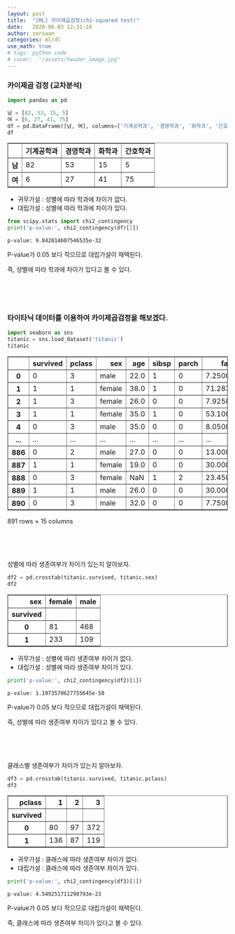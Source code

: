 ```yaml
---
layout: post
title:  "[ML] 카이제곱검정(chi-squared test)"
date:   2020-06-03 12:31:18
author: zeroaan
categories: ml/dl
use_math: true
# tags: python code
# cover:  "/assets/header_image.jpg"
---
```


### 카이제곱 검정 (교차분석)


```python
import pandas as pd

남 = [82, 53, 15, 5]
여 = [6, 27, 41, 75]
df = pd.DataFrame([남, 여], columns=['기계공학과', '경영학과', '화학과', '간호학과'], index=['남', '여'])
df
```




<div>
<style scoped>
    .dataframe tbody tr th:only-of-type {
        vertical-align: middle;
    }

    .dataframe tbody tr th {
        vertical-align: top;
    }

    .dataframe thead th {
        text-align: right;
    }
</style>
<table border="1" class="dataframe">
  <thead>
    <tr style="text-align: right;">
      <th></th>
      <th>기계공학과</th>
      <th>경영학과</th>
      <th>화학과</th>
      <th>간호학과</th>
    </tr>
  </thead>
  <tbody>
    <tr>
      <th>남</th>
      <td>82</td>
      <td>53</td>
      <td>15</td>
      <td>5</td>
    </tr>
    <tr>
      <th>여</th>
      <td>6</td>
      <td>27</td>
      <td>41</td>
      <td>75</td>
    </tr>
  </tbody>
</table>
</div>



- 귀무가설 : 성별에 따라 학과에 차이가 없다.<br>
- 대립가설 : 성별에 따라 학과에 차이가 있다.


```python
from scipy.stats import chi2_contingency
print('p-value:', chi2_contingency(df)[1])
```

    p-value: 9.842014607546535e-32
    

P-value가 0.05 보다 작으므로 대립가설이 채택된다.

즉, 성별에 따라 학과에 차이가 있다고 볼 수 있다.

<br><br><br>

### 타이타닉 데이터를 이용하여 카이제곱검정을 해보겠다.


```python
import seaborn as sns
titanic = sns.load_dataset('titanic')
titanic
```




<div>
<style scoped>
    .dataframe tbody tr th:only-of-type {
        vertical-align: middle;
    }

    .dataframe tbody tr th {
        vertical-align: top;
    }

    .dataframe thead th {
        text-align: right;
    }
</style>
<table border="1" class="dataframe">
  <thead>
    <tr style="text-align: right;">
      <th></th>
      <th>survived</th>
      <th>pclass</th>
      <th>sex</th>
      <th>age</th>
      <th>sibsp</th>
      <th>parch</th>
      <th>fare</th>
      <th>embarked</th>
      <th>class</th>
      <th>who</th>
      <th>adult_male</th>
      <th>deck</th>
      <th>embark_town</th>
      <th>alive</th>
      <th>alone</th>
    </tr>
  </thead>
  <tbody>
    <tr>
      <th>0</th>
      <td>0</td>
      <td>3</td>
      <td>male</td>
      <td>22.0</td>
      <td>1</td>
      <td>0</td>
      <td>7.2500</td>
      <td>S</td>
      <td>Third</td>
      <td>man</td>
      <td>True</td>
      <td>NaN</td>
      <td>Southampton</td>
      <td>no</td>
      <td>False</td>
    </tr>
    <tr>
      <th>1</th>
      <td>1</td>
      <td>1</td>
      <td>female</td>
      <td>38.0</td>
      <td>1</td>
      <td>0</td>
      <td>71.2833</td>
      <td>C</td>
      <td>First</td>
      <td>woman</td>
      <td>False</td>
      <td>C</td>
      <td>Cherbourg</td>
      <td>yes</td>
      <td>False</td>
    </tr>
    <tr>
      <th>2</th>
      <td>1</td>
      <td>3</td>
      <td>female</td>
      <td>26.0</td>
      <td>0</td>
      <td>0</td>
      <td>7.9250</td>
      <td>S</td>
      <td>Third</td>
      <td>woman</td>
      <td>False</td>
      <td>NaN</td>
      <td>Southampton</td>
      <td>yes</td>
      <td>True</td>
    </tr>
    <tr>
      <th>3</th>
      <td>1</td>
      <td>1</td>
      <td>female</td>
      <td>35.0</td>
      <td>1</td>
      <td>0</td>
      <td>53.1000</td>
      <td>S</td>
      <td>First</td>
      <td>woman</td>
      <td>False</td>
      <td>C</td>
      <td>Southampton</td>
      <td>yes</td>
      <td>False</td>
    </tr>
    <tr>
      <th>4</th>
      <td>0</td>
      <td>3</td>
      <td>male</td>
      <td>35.0</td>
      <td>0</td>
      <td>0</td>
      <td>8.0500</td>
      <td>S</td>
      <td>Third</td>
      <td>man</td>
      <td>True</td>
      <td>NaN</td>
      <td>Southampton</td>
      <td>no</td>
      <td>True</td>
    </tr>
    <tr>
      <th>...</th>
      <td>...</td>
      <td>...</td>
      <td>...</td>
      <td>...</td>
      <td>...</td>
      <td>...</td>
      <td>...</td>
      <td>...</td>
      <td>...</td>
      <td>...</td>
      <td>...</td>
      <td>...</td>
      <td>...</td>
      <td>...</td>
      <td>...</td>
    </tr>
    <tr>
      <th>886</th>
      <td>0</td>
      <td>2</td>
      <td>male</td>
      <td>27.0</td>
      <td>0</td>
      <td>0</td>
      <td>13.0000</td>
      <td>S</td>
      <td>Second</td>
      <td>man</td>
      <td>True</td>
      <td>NaN</td>
      <td>Southampton</td>
      <td>no</td>
      <td>True</td>
    </tr>
    <tr>
      <th>887</th>
      <td>1</td>
      <td>1</td>
      <td>female</td>
      <td>19.0</td>
      <td>0</td>
      <td>0</td>
      <td>30.0000</td>
      <td>S</td>
      <td>First</td>
      <td>woman</td>
      <td>False</td>
      <td>B</td>
      <td>Southampton</td>
      <td>yes</td>
      <td>True</td>
    </tr>
    <tr>
      <th>888</th>
      <td>0</td>
      <td>3</td>
      <td>female</td>
      <td>NaN</td>
      <td>1</td>
      <td>2</td>
      <td>23.4500</td>
      <td>S</td>
      <td>Third</td>
      <td>woman</td>
      <td>False</td>
      <td>NaN</td>
      <td>Southampton</td>
      <td>no</td>
      <td>False</td>
    </tr>
    <tr>
      <th>889</th>
      <td>1</td>
      <td>1</td>
      <td>male</td>
      <td>26.0</td>
      <td>0</td>
      <td>0</td>
      <td>30.0000</td>
      <td>C</td>
      <td>First</td>
      <td>man</td>
      <td>True</td>
      <td>C</td>
      <td>Cherbourg</td>
      <td>yes</td>
      <td>True</td>
    </tr>
    <tr>
      <th>890</th>
      <td>0</td>
      <td>3</td>
      <td>male</td>
      <td>32.0</td>
      <td>0</td>
      <td>0</td>
      <td>7.7500</td>
      <td>Q</td>
      <td>Third</td>
      <td>man</td>
      <td>True</td>
      <td>NaN</td>
      <td>Queenstown</td>
      <td>no</td>
      <td>True</td>
    </tr>
  </tbody>
</table>
<p>891 rows × 15 columns</p>
</div>



<br><br><br>

성별에 따라 생존여부가 차이가 있는지 알아보자.


```python
df2 = pd.crosstab(titanic.survived, titanic.sex)
df2
```




<div>
<style scoped>
    .dataframe tbody tr th:only-of-type {
        vertical-align: middle;
    }

    .dataframe tbody tr th {
        vertical-align: top;
    }

    .dataframe thead th {
        text-align: right;
    }
</style>
<table border="1" class="dataframe">
  <thead>
    <tr style="text-align: right;">
      <th>sex</th>
      <th>female</th>
      <th>male</th>
    </tr>
    <tr>
      <th>survived</th>
      <th></th>
      <th></th>
    </tr>
  </thead>
  <tbody>
    <tr>
      <th>0</th>
      <td>81</td>
      <td>468</td>
    </tr>
    <tr>
      <th>1</th>
      <td>233</td>
      <td>109</td>
    </tr>
  </tbody>
</table>
</div>



- 귀무가설 : 성별에 따라 생존여부 차이가 없다.
- 대립가설 : 성별에 따라 생존여부 차이가 있다.


```python
print('p-value:', chi2_contingency(df2)[1])
```

    p-value: 1.1973570627755645e-58
    

P-value가 0.05 보다 작으므로 대립가설이 채택된다.

즉, 성별에 따라 생존여부 차이가 있다고 볼 수 있다.

<br><br><br>

클래스별 생존여부가 차이가 있는지 알아보자.


```python
df3 = pd.crosstab(titanic.survived, titanic.pclass)
df3
```




<div>
<style scoped>
    .dataframe tbody tr th:only-of-type {
        vertical-align: middle;
    }

    .dataframe tbody tr th {
        vertical-align: top;
    }

    .dataframe thead th {
        text-align: right;
    }
</style>
<table border="1" class="dataframe">
  <thead>
    <tr style="text-align: right;">
      <th>pclass</th>
      <th>1</th>
      <th>2</th>
      <th>3</th>
    </tr>
    <tr>
      <th>survived</th>
      <th></th>
      <th></th>
      <th></th>
    </tr>
  </thead>
  <tbody>
    <tr>
      <th>0</th>
      <td>80</td>
      <td>97</td>
      <td>372</td>
    </tr>
    <tr>
      <th>1</th>
      <td>136</td>
      <td>87</td>
      <td>119</td>
    </tr>
  </tbody>
</table>
</div>



- 귀무가설 : 클래스에 따라 생존여부 차이가 없다.
- 대립가설 : 클래스에 따라 생존여부 차이가 있다.


```python
print('p-value:', chi2_contingency(df3)[1])
```

    p-value: 4.549251711298793e-23
    

P-value가 0.05 보다 작으므로 대립가설이 채택된다.

즉, 클래스에 따라 생존여부 차이가 있다고 볼 수 있다.
